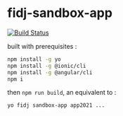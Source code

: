 # fidj-sandbox-app

[![Build Status][travis-image]][travis-url]

[travis-image]: https://api.travis-ci.com/mlefree/fidj-sandbox-app.svg?branch=master
[travis-url]: https://travis-ci.com/github/mlefree/fidj-sandbox-app

built with prerequisites :
```bash
npm install -g yo
npm install -g @ionic/cli
npm install -g @angular/cli
npm i
```
then `npm run build`, an equivalent to :
```bash
yo fidj sandbox-app app2021 ...
```
